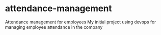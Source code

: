 # attendance-management
Attendance management for employees
My initial project using devops for managing employee attendance in the company
